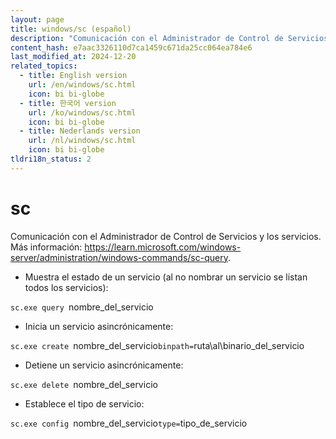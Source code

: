 ```yaml
---
layout: page
title: windows/sc (español)
description: "Comunicación con el Administrador de Control de Servicios y los servicios."
content_hash: e7aac3326110d7ca1459c671da25cc064ea784e6
last_modified_at: 2024-12-20
related_topics:
  - title: English version
    url: /en/windows/sc.html
    icon: bi bi-globe
  - title: 한국어 version
    url: /ko/windows/sc.html
    icon: bi bi-globe
  - title: Nederlands version
    url: /nl/windows/sc.html
    icon: bi bi-globe
tldri18n_status: 2
---
```

# sc

Comunicación con el Administrador de Control de Servicios y los servicios.
Más información: <https://learn.microsoft.com/windows-server/administration/windows-commands/sc-query>.

- Muestra el estado de un servicio (al no nombrar un servicio se listan todos los servicios):

`sc.exe query `<span class="tldr-var badge badge-pill bg-dark-lm bg-white-dm text-white-lm text-dark-dm font-weight-bold">nombre_del_servicio</span>

- Inicia un servicio asincrónicamente:

`sc.exe create `<span class="tldr-var badge badge-pill bg-dark-lm bg-white-dm text-white-lm text-dark-dm font-weight-bold">nombre_del_servicio</span>` binpath= `<span class="tldr-var badge badge-pill bg-dark-lm bg-white-dm text-white-lm text-dark-dm font-weight-bold">ruta\al\binario_del_servicio</span>

- Detiene un servicio asincrónicamente:

`sc.exe delete `<span class="tldr-var badge badge-pill bg-dark-lm bg-white-dm text-white-lm text-dark-dm font-weight-bold">nombre_del_servicio</span>

- Establece el tipo de servicio:

`sc.exe config `<span class="tldr-var badge badge-pill bg-dark-lm bg-white-dm text-white-lm text-dark-dm font-weight-bold">nombre_del_servicio</span>` type= `<span class="tldr-var badge badge-pill bg-dark-lm bg-white-dm text-white-lm text-dark-dm font-weight-bold">tipo_de_servicio</span>
